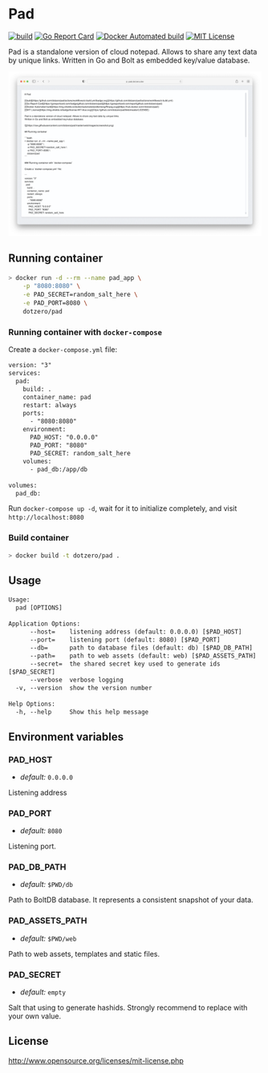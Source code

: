 # Pad

[![build](https://github.com/dotzero/pad/actions/workflows/ci-build.yml/badge.svg)](https://github.com/dotzero/pad/actions/workflows/ci-build.yml)
[![Go Report Card](https://goreportcard.com/badge/github.com/dotzero/pad)](https://goreportcard.com/report/github.com/dotzero/pad)
[![Docker Automated build](https://img.shields.io/docker/automated/jrottenberg/ffmpeg.svg)](https://hub.docker.com/r/dotzero/pad/)
[![MIT License](https://img.shields.io/badge/license-MIT-blue.svg)](https://github.com/dotzero/pad/blob/master/LICENSE)

Pad is a standalone version of cloud notepad. Allows to share any text data by unique links.
Written in Go and Bolt as embedded key/value database.

![](https://raw.githubusercontent.com/dotzero/pad/master/web/images/screenshot.png)

## Running container

```bash
> docker run -d --rm --name pad_app \
    -p "8080:8080" \
    -e PAD_SECRET=random_salt_here \
    -e PAD_PORT=8080 \
    dotzero/pad
```

### Running container with `docker-compose`

Create a `docker-compose.yml` file:

```
version: "3"
services:
  pad:
    build: .
    container_name: pad
    restart: always
    ports:
      - "8080:8080"
    environment:
      PAD_HOST: "0.0.0.0"
      PAD_PORT: "8080"
      PAD_SECRET: random_salt_here
    volumes:
      - pad_db:/app/db

volumes:
  pad_db:
```

Run `docker-compose up -d`, wait for it to initialize completely, and visit `http://localhost:8080`

### Build container

```bash
> docker build -t dotzero/pad .
```

## Usage

```
Usage:
  pad [OPTIONS]

Application Options:
      --host=    listening address (default: 0.0.0.0) [$PAD_HOST]
      --port=    listening port (default: 8080) [$PAD_PORT]
      --db=      path to database files (default: db) [$PAD_DB_PATH]
      --path=    path to web assets (default: web) [$PAD_ASSETS_PATH]
      --secret=  the shared secret key used to generate ids [$PAD_SECRET]
      --verbose  verbose logging
  -v, --version  show the version number

Help Options:
  -h, --help     Show this help message
```

## Environment variables

### PAD_HOST

* *default:* `0.0.0.0`

Listening address

### PAD_PORT

* *default:* `8080`

Listening port.

### PAD_DB_PATH

* *default:* `$PWD/db`

Path to BoltDB database. It represents a consistent snapshot of your data.

### PAD_ASSETS_PATH

* *default:* `$PWD/web`

Path to web assets, templates and static files.

### PAD_SECRET

* *default:* `empty`

Salt that using to generate hashids. Strongly recommend to replace with your own value.

## License

http://www.opensource.org/licenses/mit-license.php
